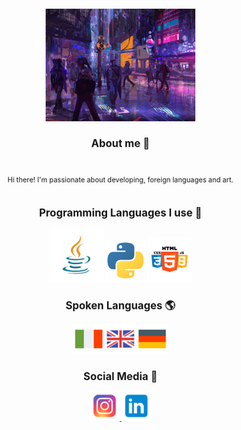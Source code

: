 <p align="center">
  <img src="https://raw.githubusercontent.com/ClaraCatania/ClaraCatania/main/background_img.jpg" alt="Banner" width="60%">
</p>

<h2 align="center">About me 🧸</h2>

<p align="center">
    <br>
    <br>
  Hi there! I'm passionate about developing, foreign languages and art. 
    <br>
    <br>
  
</p>

<h2 align="center">Programming Languages I use 👾</h2>

<p align="center">
  <img src="java_logo.jpeg" alt="Java" width="110">  
  <img src="python_icon.jpeg" alt="Python" width="80">  
  <img src="css_html_js_logo.jpeg" alt="CSS, HTML, JS" width="90">  
</p>



<h2 align="center">Spoken Languages 🌎</h2>
<p align="center">
    <img src="ita.png" alt="ita" width="60">
    <img src="gt.png" alt="eng" width="60">
    <img src="de.png" alt="de" width="60">

 
</p>
<h2 align="center">Social Media 📱</h2>

<p align="center">
  <a href="https://www.instagram.com/clara.catania_">
    <img src="insta.png" alt="Instagram" width="60">
  </a>
  <a href="https://www.linkedin.com/in/clara-catania-885856267/">
    <img src="linkedin.png" alt="LinkedIn" width="60">
  </a>
</p>
